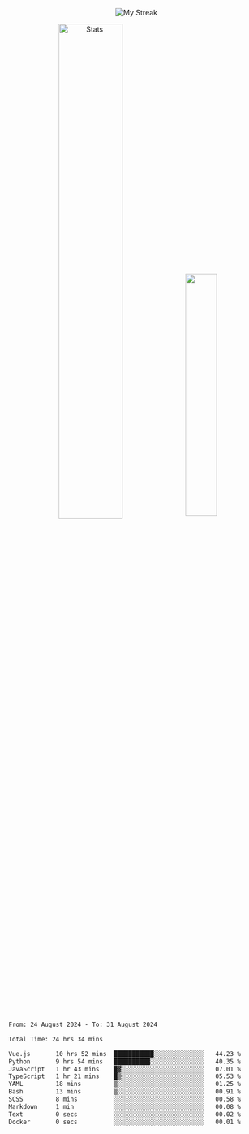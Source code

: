 <p align="center">
<picture>
  <source media="(prefers-color-scheme: dark)" srcset="http://github-readme-streak-stats.herokuapp.com?user=semolik&theme=dark&hide_border=true&background=DD272700">
  <img alt="My Streak" src="http://github-readme-streak-stats.herokuapp.com?user=semolik&hide_border=true">
</picture>
</p>
<div align="center">
  <picture>
    <source media="(prefers-color-scheme: dark)" srcset="https://github-readme-stats.vercel.app/api?username=semolik&show_icons=true&bg_color=DD272700&hide_border=true&theme=dark">
        <img alt="Stats" src="https://github-readme-stats.vercel.app/api?username=semolik&show_icons=true&bg_color=DD272700&hide_border=true" width="50%" >
  </picture>
  <sup>
  <picture>
  <source media="(prefers-color-scheme: dark)" srcset="https://github-readme-stats.vercel.app/api/top-langs/?username=semolik&layout=compact&hide_border=true&bg_color=DD272700&theme=dark">
  <img src="https://github-readme-stats.vercel.app/api/top-langs/?username=semolik&layout=compact&hide_border=true" width="35%" />
  </picture>
  </sup>
</div>
<!--START_SECTION:waka-->

```txt
From: 24 August 2024 - To: 31 August 2024

Total Time: 24 hrs 34 mins

Vue.js       10 hrs 52 mins  ███████████░░░░░░░░░░░░░░   44.23 %
Python       9 hrs 54 mins   ██████████░░░░░░░░░░░░░░░   40.35 %
JavaScript   1 hr 43 mins    █▓░░░░░░░░░░░░░░░░░░░░░░░   07.01 %
TypeScript   1 hr 21 mins    █▒░░░░░░░░░░░░░░░░░░░░░░░   05.53 %
YAML         18 mins         ▒░░░░░░░░░░░░░░░░░░░░░░░░   01.25 %
Bash         13 mins         ▒░░░░░░░░░░░░░░░░░░░░░░░░   00.91 %
SCSS         8 mins          ░░░░░░░░░░░░░░░░░░░░░░░░░   00.58 %
Markdown     1 min           ░░░░░░░░░░░░░░░░░░░░░░░░░   00.08 %
Text         0 secs          ░░░░░░░░░░░░░░░░░░░░░░░░░   00.02 %
Docker       0 secs          ░░░░░░░░░░░░░░░░░░░░░░░░░   00.01 %
```

<!--END_SECTION:waka-->

